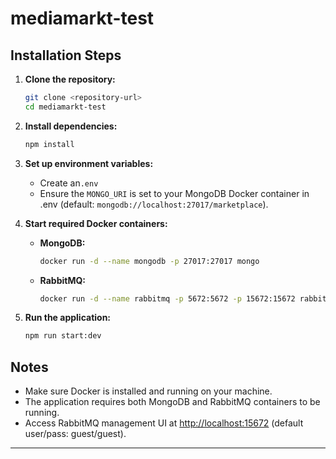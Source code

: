 # mediamarkt-test


## Installation Steps

1. **Clone the repository:**
   ```sh
   git clone <repository-url>
   cd mediamarkt-test
   ```

2. **Install dependencies:**
   ```sh
   npm install
   ```

3. **Set up environment variables:**
   - Create an`.env`
   - Ensure the `MONGO_URI` is set to your MongoDB Docker container in .env (default: `mongodb://localhost:27017/marketplace`).

4. **Start required Docker containers:**
   - **MongoDB:**
     ```sh
     docker run -d --name mongodb -p 27017:27017 mongo
     ```
   - **RabbitMQ:**
     ```sh
     docker run -d --name rabbitmq -p 5672:5672 -p 15672:15672 rabbitmq:management
     ```

5. **Run the application:**
   ```sh
   npm run start:dev
   ```

## Notes
- Make sure Docker is installed and running on your machine.
- The application requires both MongoDB and RabbitMQ containers to be running.
- Access RabbitMQ management UI at [http://localhost:15672](http://localhost:15672) (default user/pass: guest/guest).

---
